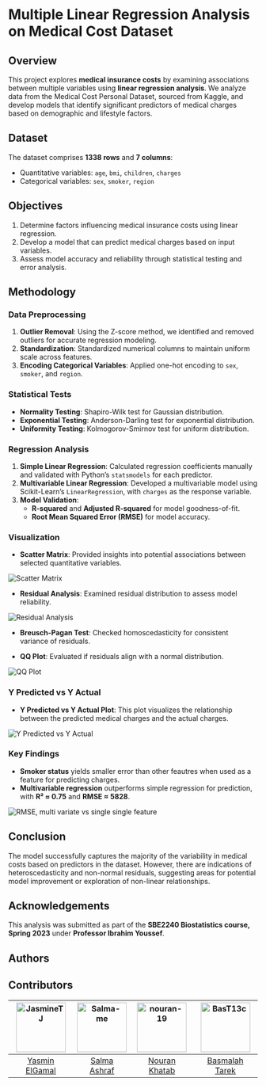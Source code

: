 
# Multiple Linear Regression Analysis on Medical Cost Dataset

## Overview
This project explores **medical insurance costs** by examining associations between multiple variables using **linear regression analysis**. We analyze data from the Medical Cost Personal Dataset, sourced from Kaggle, and develop models that identify significant predictors of medical charges based on demographic and lifestyle factors.


## Dataset
The dataset comprises **1338 rows** and **7 columns**:
- Quantitative variables: `age`, `bmi`, `children`, `charges`
- Categorical variables: `sex`, `smoker`, `region`

## Objectives
1. Determine factors influencing medical insurance costs using linear regression.
2. Develop a model that can predict medical charges based on input variables.
3. Assess model accuracy and reliability through statistical testing and error analysis.

## Methodology

### Data Preprocessing
1. **Outlier Removal**: Using the Z-score method, we identified and removed outliers for accurate regression modeling.
2. **Standardization**: Standardized numerical columns to maintain uniform scale across features.
3. **Encoding Categorical Variables**: Applied one-hot encoding to `sex`, `smoker`, and `region`.

### Statistical Tests
- **Normality Testing**: Shapiro-Wilk test for Gaussian distribution.
- **Exponential Testing**: Anderson-Darling test for exponential distribution.
- **Uniformity Testing**: Kolmogorov-Smirnov test for uniform distribution.

### Regression Analysis
1. **Simple Linear Regression**: Calculated regression coefficients manually and validated with Python’s `statsmodels` for each predictor.
2. **Multivariable Linear Regression**: Developed a multivariable model using Scikit-Learn’s `LinearRegression`, with `charges` as the response variable.
3. **Model Validation**:
   - **R-squared** and **Adjusted R-squared** for model goodness-of-fit.
   - **Root Mean Squared Error (RMSE)** for model accuracy.

### Visualization
- **Scatter Matrix**: Provided insights into potential associations between selected quantitative variables.

![Scatter Matrix](assets/Scatter_Matrix.jpg)

- **Residual Analysis**: Examined residual distribution to assess model reliability.

![Residual Analysis](assets/Residual_Plots.jpg)

- **Breusch-Pagan Test**: Checked homoscedasticity for consistent variance of residuals.

- **QQ Plot**: Evaluated if residuals align with a normal distribution.

![QQ Plot](assets/QQ_Plot.jpg)
### Y Predicted vs Y Actual
- **Y Predicted vs Y Actual Plot**: This plot visualizes the relationship between the predicted medical charges and the actual charges.

![Y Predicted vs Y Actual](assets/Scatter_Plot.jpg)

### Key Findings
- **Smoker status** yields smaller error than other feautres when used as a feature for predicting charges.
- **Multivariable regression** outperforms simple regression for prediction, with **R² ≈ 0.75** and **RMSE ≈ 5828**.

![RMSE, multi variate vs single single feature](assets/RMSE.jpg)

## Conclusion
The model successfully captures the majority of the variability in medical costs based on predictors in the dataset. However, there are indications of heteroscedasticity and non-normal residuals, suggesting areas for potential model improvement or exploration of non-linear relationships.

## Acknowledgements
This analysis was submitted as part of the **SBE2240 Biostatistics course, Spring 2023** under **Professor Ibrahim Youssef**.


## Authors
## Contributors

| <a href="https://github.com/JasmineTJ"><img src="https://avatars.githubusercontent.com/u/105980355?v=4" width="100px" alt="JasmineTJ"></a> | <a href="https://github.com/Salma-me"><img src="https://avatars.githubusercontent.com/u/114951438?v=4" width="100px" alt="Salma-me"></a> | <a href="https://github.com/nouran-19"><img src="https://avatars.githubusercontent.com/u/99448829?v=4" width="100px" alt="nouran-19"></a> | <a href="https://github.com/BasT13c"><img src="https://avatars.githubusercontent.com/u/55236680?v=4" width="100px" alt="BasT13c"></a> |
|:---:|:---:|:---:|:---:|
| [Yasmin ElGamal](https://github.com/JasmineTJ) | [Salma Ashraf](https://github.com/Salma-me) | [Nouran Khatab](https://github.com/nouran-19) | [Basmalah Tarek](https://github.com/BasT13c) 
